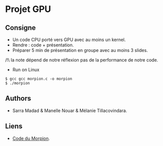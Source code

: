# Projet GPU

## Consigne 

- Un code CPU porté vers GPU avec au moins un kernel.
- Rendre : code + présentation.
- Préparer 5 min de présentation en groupe avec au moins 3 slides.

/!\ la note dépend de notre réflexion pas de la performance de notre code.


* Run on Linux

```text
$ gcc gcc morpion.c -o morpion
$ ./morpion
```

## Authors 

- Sarra Madad & Manelle Nouar & Mélanie Tillacovindara.

## Liens 

- [Code du Morpion](https://github.com/Fymyte/morpion/edit/master/morpion.c).
